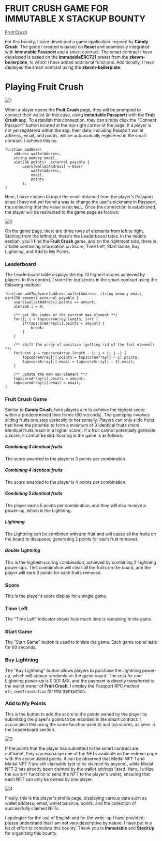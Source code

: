 # FRUIT CRUSH GAME FOR IMMUTABLE X STACKUP BOUNTY

[Fruit Crush](https://nashki-fruit-crush.netlify.app/)

For this bounty, I have developed a game application inspired by **Candy Crush**. The game I created is based on **React** and seamlessly integrated with **Immutable Passport** and a smart contract. The smart contract I have developed is based on the **ImmutableERC721** preset from the **zkevm-boilerplate**, to which I have added additional functions. Additionally, I have deployed the smart contract using the **zkevm-boilerplate**.

# Playing Fruit Crush

![1](https://github.com/ikhsandadan/nashki-fruit-crush/assets/116878888/48a3d3ea-26bd-45e4-96c5-978b411028ca)

When a player opens the **Fruit Crush** page, they will be prompted to connect their wallet (in this case, using **Immutable Passport**) with the **Fruit Crush** app. To establish this connection, they can simply click the "Connect Passport" button located at the top-right corner of the page. If a player is not yet registered within the app, their data, including Passport wallet address, email, and points, will be automatically registered in the smart contract. I achieve this by:

    function addUser(
	    address walletAddress,
	    string memory email,
	    uint256 points)  external payable {
		    users[walletAddress] = User(
				walletAddress,
			    email,
			    points
		    );
    }


Here, I have chosen to input the email obtained from the player's Passport since I have not yet found a way to change the user's nickname in Passport, thus ensuring that the value is not `NULL`. Once the connection is established, the player will be redirected to the game page as follows:

![2](https://github.com/ikhsandadan/nashki-fruit-crush/assets/116878888/c95296cf-e2af-4f37-ab3f-2383795a59ce)

On the game page, there are three rows of elements from left to right. Starting from the leftmost, there's the Leaderboard table. In the middle section, you'll find the **Fruit Crush** game, and on the rightmost side, there is a table containing information on Score, Time Left, Start Game, Buy Lightning, and Add to My Points.

 ### Leaderboard
The Leaderboard table displays the top 10 highest scores achieved by players. In this context, I store the top scores in the smart contract using the following method:

    function addTopScore(address walletAddress, string memory email, uint256 amount) external payable {
	    users[walletAddress].points += amount;
	    uint256 i = 0;
    
	    /** get the index of the current max element **/
	    for(i; i < topscoreArray.length; i++) {
		    if(topscoreArray[i].points < amount) {
			    break;
		    }
	    }
	    
	    /** shift the array of position (getting rid of the last element) **/
	    for(uint j = topscoreArray.length - 1; j > i; j--) {
		    topscoreArray[j].points = topscoreArray[j - 1].points;
		    topscoreArray[j].email = topscoreArray[j - 1].email;
	    }
	    
	    /** update the new max element **/
	    topscoreArray[i].points = amount;
	    topscoreArray[i].email = email;
    }


### Fruit Crush Game
Similar to **Candy Crush**, here players aim to achieve the highest score within a predetermined time frame (60 seconds). The gameplay involves sliding fruits one step vertically or horizontally. Players can only slide fruits that have the potential to form a minimum of 3 identical fruits (more identical fruits result in a higher score). If a fruit cannot potentially generate a score, it cannot be slid. Scoring in the game is as follows:

 ##### Combining 3 identical fruits
The score awarded to the player is 3 points per combination.
	
 ##### Combining 4 identical fruits
The score awarded to the player is 4 points per combination.
	
 ##### Combining 5 identical fruits
The player earns 5 points per combination, and they will also receive a power-up, which is the Lightning.
	
 ##### Lightning
The Lightning can be combined with any fruit and will cause all the fruits on the board to disappear, generating 2 points for each fruit removed.

 ##### Double Lightning
This is the highest-scoring combination, achieved by combining 2 Lightning power-ups. This combination will clear all the fruits on the board, and the player will earn 3 points for each fruits removed.

 ### Score
This is the player's score display for a single game.

### Time Left
The "Time Left" indicator shows how much time is remaining in the game.

### Start Game
The "Start Game" button is used to initiate the game. Each game round lasts for 60 seconds.

### Buy Lightning
The "Buy Lightning" button allows players to purchase the Lightning power-up, which will appear randomly on the game board. The cost for one Lightning power-up is 0.001 IMX, and the payment is directly transferred to the wallet owner of **Fruit Crush**. I employ the Passport RPC method `eth_sendTransaction` for this transaction.

### Add to My Points
This is the button to add the score to the points owned by the player by submitting the player's points to be recorded in the smart contract. I accomplish this using the same function used to add top scores, as seen in the Leaderboard section.

![3](https://github.com/ikhsandadan/nashki-fruit-crush/assets/116878888/ff9ef612-7367-4843-83c7-d2f5df3cc7d6)

If the points that the player has submitted to the smart contract are sufficient, they can exchange one of the NFTs available on the redeem page with the accumulated points. It can be observed that Medal NFT 1 and Medal NFT 3 are still claimable (yet to be claimed by anyone), while Medal NFT 2 has already been claimed by the wallet address listed. Here, I utilize the `mintNFT` function to send the NFT to the player's wallet, ensuring that each NFT can only be owned by one player.

![4](https://github.com/ikhsandadan/nashki-fruit-crush/assets/116878888/b55f3426-28db-4ff9-81cd-82bfe94cb3cf)

Finally, this is the player's profile page, displaying various data such as wallet address, email, wallet balance, points, and the collection of successfully claimed NFTs.

I apologize for the use of English and for the write-up I have provided; please understand that I am not very descriptive by nature. I have put in a lot of effort to complete this bounty. Thank you to **Immutable** and **StackUp** for organizing this bounty.
